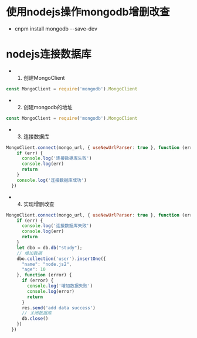 # 使用nodejs操作mongodb增删改查
* cnpm install mongodb --save-dev
# nodejs连接数据库
* 1. 创建MongoClient
``` javascript
const MongoClient = require('mongodb').MongoClient
```
* 2. 创建mongodb的地址
``` javascript
const MongoClient = require('mongodb').MongoClient
```
* 3. 连接数据库
``` JavaScript
MongoClient.connect(mongo_url, { useNewUrlParser: true }, function (err, db) {
    if (err) {
      console.log('连接数据库失败')
      console.log(err)
      return
    }
    console.log('连接数据库成功')
  })
```
* 4. 实现增删改查
``` javascript
MongoClient.connect(mongo_url, { useNewUrlParser: true }, function (err, db) {
    if (err) {
      console.log('连接数据库失败')
      console.log(err)
      return
    }
    let dbo = db.db("study");
    // 增加数据
    dbo.collection('user').insertOne({
      "name": "node.js2",
      "age": 10
    }, function (error) {
      if (error) {
        console.log('增加数据失败')
        console.log(error)
        return
      }
      res.send('add data success')
      // 关闭数据库
      db.close()
    })
  })
```